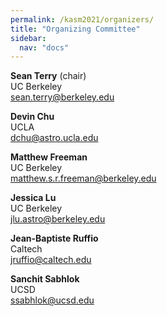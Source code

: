 ```yaml
---
permalink: /kasm2021/organizers/
title: "Organizing Committee"
sidebar:
  nav: "docs"
---
```


**Sean Terry** (chair)  
UC Berkeley  
<sean.terry@berkeley.edu>

**Devin Chu**  
UCLA  
<dchu@astro.ucla.edu>

**Matthew Freeman**   
UC Berkeley  
<matthew.s.r.freeman@berkeley.edu>

**Jessica Lu**  
UC Berkeley  
<jlu.astro@berkeley.edu>

**Jean-Baptiste Ruffio**  
Caltech  
<jruffio@caltech.edu>

**Sanchit Sabhlok**  
UCSD  
<ssabhlok@ucsd.edu>








